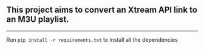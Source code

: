 ## This project aims to convert an Xtream API link to an M3U playlist.

---

Run `pip install -r requirements.txt` to install all the dependencies
